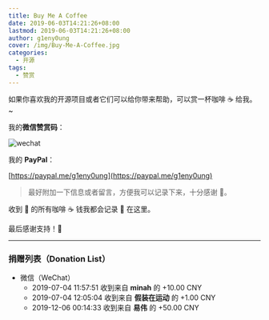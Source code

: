 ```yaml
---
title: Buy Me A Coffee
date: 2019-06-03T14:21:26+08:00
lastmod: 2019-06-03T14:21:26+08:00
author: g1eny0ung
cover: /img/Buy-Me-A-Coffee.jpg
categories:
  - 开源
tags:
  - 赞赏
---
```


如果你喜欢我的开源项目或者它们可以给你带来帮助，可以赏一杯咖啡 ☕ 给我。~

<!--more-->

我的**微信赞赏码**：

<img class="ui large image" src="/me/微信赞赏码.jpeg" alt="wechat" />

我的 **PayPal**：

[https://paypal.me/g1eny0ung](https://paypal.me/g1eny0ung)

> 最好附加一下信息或者留言，方便我可以记录下来，十分感谢 🙏。

收到 👋 的所有咖啡 ☕️ 钱我都会记录 📝 在这里。

最后感谢支持！🙏

---

### 捐赠列表（Donation List）

- 微信（WeChat）
  - 2019-07-04 11:57:51 收到来自 **minah** 的 +10.00 CNY
  - 2019-07-04 12:05:04 收到来自 **假装在运动** 的 +1.00 CNY
  - 2019-12-06 00:14:33 收到来自 **易伟** 的 +50.00 CNY
